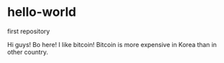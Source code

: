# hello-world
first repository


Hi guys!
Bo here! I like bitcoin!
Bitcoin is more expensive in Korea than in other country.

